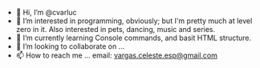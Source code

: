 - 👋 Hi, I’m @cvarluc
- 👀 I’m interested in programming, obviously; but I'm pretty much at level zero in it. Also interested in pets, dancing, music and series.
- 🌱 I’m currently learning Console commands, and basit HTML structure.
- 💞️ I’m looking to collaborate on ...
- 📫 How to reach me ... email: vargas.celeste.esp@gmail.com

<!---
cvarluc/cvarluc is a ✨ special ✨ repository because its `README.md` (this file) appears on your GitHub profile.
You can click the Preview link to take a look at your changes.
--->
